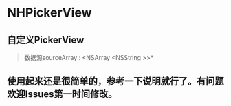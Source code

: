 # NHPickerView

## 自定义PickerView

> 数据源sourceArray : <NSArray <NSString *>*>*  

## 使用起来还是很简单的，参考一下说明就行了。有问题欢迎Issues第一时间修改。
